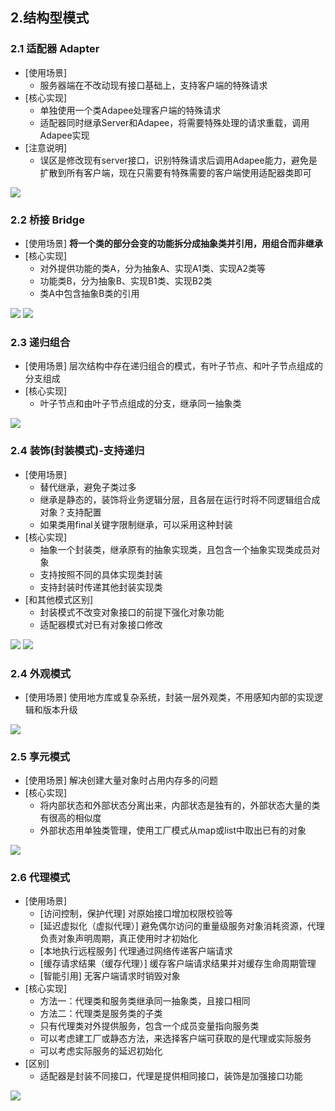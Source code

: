 <!--
 * @Descripttion: 
 * @version: 
 * @Author: danae
 * @Date: 2022-07-15 11:41:49
 * @LastEditors: danae
 * @LastEditTime: 2022-07-19 15:37:51
-->
## 2.结构型模式
### 2.1 适配器 Adapter
- [使用场景]
    - 服务器端在不改动现有接口基础上，支持客户端的特殊请求
- [核心实现]
    - 单独使用一个类Adapee处理客户端的特殊请求
    - 适配器同时继承Server和Adapee，将需要特殊处理的请求重载，调用Adapee实现
- [注意说明] 
    - 误区是修改现有server接口，识别特殊请求后调用Adapee能力，避免是扩散到所有客户端，现在只需要有特殊需要的客户端使用适配器类即可

![](../img/struct/adapter.png)

### 2.2 桥接 Bridge
- [使用场景] **将一个类的部分会变的功能拆分成抽象类并引用，用组合而非继承**
- [核心实现] 
    - 对外提供功能的类A，分为抽象A、实现A1类、实现A2类等
    - 功能类B，分为抽象B、实现B1类、实现B2类
    - 类A中包含抽象B类的引用

![](../img/struct/bridge.png)
![](../img/struct/bridge1.png)

### 2.3 递归组合
- [使用场景] 层次结构中存在递归组合的模式，有叶子节点、和叶子节点组成的分支组成
- [核心实现]
    - 叶子节点和由叶子节点组成的分支，继承同一抽象类

![](../img/struct/composite.png) 

### 2.4 装饰(封装模式)-支持递归
- [使用场景]
    -  替代继承，避免子类过多
    -  继承是静态的，装饰将业务逻辑分层，且各层在运行时将不同逻辑组合成对象？支持配置
    - 如果类用final关键字限制继承，可以采用这种封装 
- [核心实现]
    - 抽象一个封装类，继承原有的抽象实现类，且包含一个抽象实现类成员对象
    - 支持按照不同的具体实现类封装
    - 支持封装时传递其他封装实现类
- [和其他模式区别]
    - 封装模式不改变对象接口的前提下强化对象功能
    - 适配器模式对已有对象接口修改

![](../img/struct/wrapper0.png)
![](../img/struct/wrapper.png)

### 2.4 外观模式
- [使用场景] 使用地方库或复杂系统，封装一层外观类，不用感知内部的实现逻辑和版本升级

![](../img/struct/fecade.png)

### 2.5 享元模式
- [使用场景] 解决创建大量对象时占用内存多的问题
- [核心实现] 
    - 将内部状态和外部状态分离出来，内部状态是独有的，外部状态大量的类有很高的相似度
    - 外部状态用单独类管理，使用工厂模式从map或list中取出已有的对象

![](../img/struct/flyweight.png)

### 2.6 代理模式
- [使用场景] 
    - [访问控制，保护代理] 对原始接口增加权限校验等
    - [延迟虚拟化（虚拟代理）] 避免偶尔访问的重量级服务对象消耗资源，代理负责对象声明周期，真正使用时才初始化
    - [本地执行远程服务] 代理通过网络传递客户端请求
    - [缓存请求结果（缓存代理）] 缓存客户端请求结果并对缓存生命周期管理
    - [智能引用] 无客户端请求时销毁对象
- [核心实现] 
    - 方法一：代理类和服务类继承同一抽象类，且接口相同
    - 方法二：代理类是服务类的子类
    - 只有代理类对外提供服务，包含一个成员变量指向服务类
    - 可以考虑建工厂或静态方法，来选择客户端可获取的是代理或实际服务
    - 可以考虑实际服务的延迟初始化
- [区别]
    - 适配器是封装不同接口，代理是提供相同接口，装饰是加强接口功能

![](../img/struct/proxy.png)